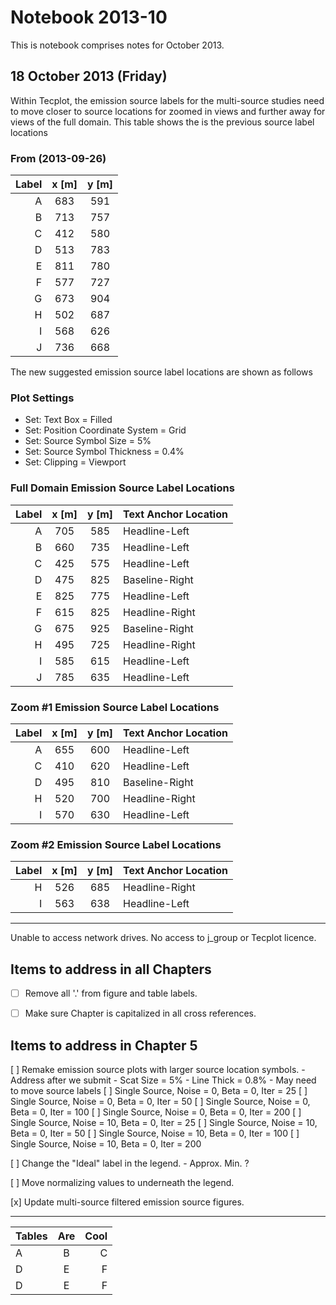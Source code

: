 # Notebook 2013-10

This is notebook comprises notes for October 2013.

## 18 October 2013 (Friday)

Within Tecplot, the emission source labels for the multi-source studies need to move closer to source locations for zoomed in views and further away for views of the full domain.  This table shows the is the previous source label locations

### From (2013-09-26)

| Label | x [m] | y [m] |
|------:|:-----:|:-----:|
|   A   |  683  |  591  |
|   B   |  713  |  757  |
|   C   |  412  |  580  |
|   D   |  513  |  783  |
|   E   |  811  |  780  |
|   F   |  577  |  727  |
|   G   |  673  |  904  |
|   H   |  502  |  687  |
|   I   |  568  |  626  |
|   J   |  736  |  668  |

The new suggested emission source label locations are shown as follows

### Plot Settings

- Set: Text Box = Filled
- Set: Position Coordinate System = Grid
- Set: Source Symbol Size = 5%
- Set: Source Symbol Thickness = 0.4%
- Set: Clipping = Viewport


### Full Domain Emission Source Label Locations

| Label | x [m] | y [m] | Text Anchor Location |
|------:|:-----:|:-----:|:---------------------|
|   A   |  705  |  585  |    Headline-Left     |
|   B   |  660  |  735  |    Headline-Left     |
|   C   |  425  |  575  |    Headline-Left     |
|   D   |  475  |  825  |    Baseline-Right    |
|   E   |  825  |  775  |    Headline-Left     |
|   F   |  615  |  825  |    Headline-Right    |
|   G   |  675  |  925  |    Baseline-Right    |
|   H   |  495  |  725  |    Headline-Right    |
|   I   |  585  |  615  |    Headline-Left     |
|   J   |  785  |  635  |    Headline-Left     |


### Zoom #1 Emission Source Label Locations

| Label | x [m] | y [m] | Text Anchor Location |
|------:|:-----:|:-----:|:---------------------|
|   A   |  655  |  600  |    Headline-Left     |
|   C   |  410  |  620  |    Headline-Left     |
|   D   |  495  |  810  |    Baseline-Right    |
|   H   |  520  |  700  |    Headline-Right    |
|   I   |  570  |  630  |    Headline-Left     |


### Zoom #2 Emission Source Label Locations

| Label | x [m] | y [m] | Text Anchor Location |
|------:|:-----:|:-----:|:---------------------|
|   H   |  526  |  685  |    Headline-Right    |
|   I   |  563  |  638  |    Headline-Left     |

-------------------------------------------------------------------------------

Unable to access network drives.  No access to j_group or Tecplot licence.


Items to address in all Chapters
--------------------------------
- [ ] Remove all '.' from figure and table labels.
- [ ] Make sure Chapter is capitalized in all cross references.


Items to address in Chapter 5
-----------------------------

  [ ] Remake emission source plots with larger source location symbols.
      - Address after we submit
      - Scat Size = 5%
      - Line Thick = 0.8%
      - May need to move source labels
      [ ] Single Source, Noise = 0, Beta = 0, Iter = 25
      [ ] Single Source, Noise = 0, Beta = 0, Iter = 50
      [ ] Single Source, Noise = 0, Beta = 0, Iter = 100
      [ ] Single Source, Noise = 0, Beta = 0, Iter = 200
      [ ] Single Source, Noise = 10, Beta = 0, Iter = 25
      [ ] Single Source, Noise = 10, Beta = 0, Iter = 50
      [ ] Single Source, Noise = 10, Beta = 0, Iter = 100
      [ ] Single Source, Noise = 10, Beta = 0, Iter = 200

  [ ] Change the "Ideal" label in the legend.
      - Approx. Min. ?

  [ ] Move normalizing values to underneath the legend.

  [x] Update multi-source filtered emission source figures.

---

| Tables | Are | Cool |
|--------|:---:|-----:|
| A      | B   | C    |
| D      | E   | F    |
| D      | E   | F    |

